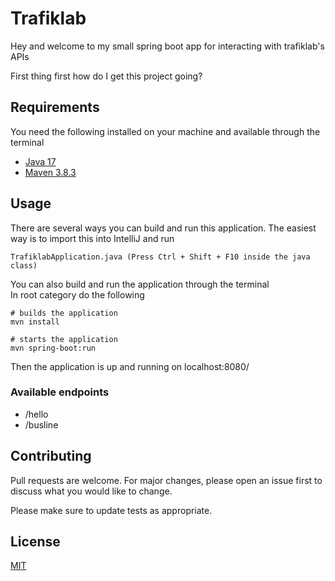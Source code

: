 # Trafiklab
Hey and welcome to my small spring boot app for interacting with trafiklab's APIs

First thing first how do I get this project going?

## Requirements
You need the following installed on your machine and available through the terminal
* [Java 17](https://openjdk.java.net/projects/jdk/17/)
* [Maven 3.8.3](https://maven.apache.org/download.cgi)

## Usage
There are several ways you can build and run this application. 
The easiest way is to import this into IntelliJ and run 
```
TrafiklabApplication.java (Press Ctrl + Shift + F10 inside the java class)
```
You can also build and run the application through the terminal  
In root category do the following
```shell
# builds the application
mvn install
```
```shell
# starts the application
mvn spring-boot:run
```

Then the application is up and running on localhost:8080/

### Available endpoints
* /hello
* /busline

## Contributing
Pull requests are welcome. For major changes, please open an issue first to discuss what you would like to change.

Please make sure to update tests as appropriate.

## License
[MIT](https://choosealicense.com/licenses/mit/)